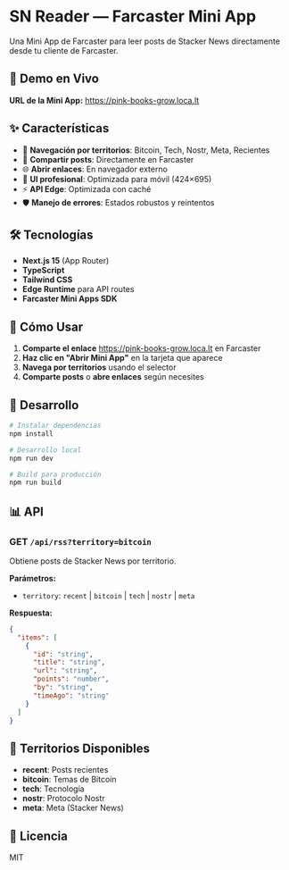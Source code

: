 # SN Reader — Farcaster Mini App

Una Mini App de Farcaster para leer posts de Stacker News directamente desde tu cliente de Farcaster.

## 🚀 Demo en Vivo

**URL de la Mini App:** https://pink-books-grow.loca.lt

## ✨ Características

- 📱 **Navegación por territorios**: Bitcoin, Tech, Nostr, Meta, Recientes
- 🔗 **Compartir posts**: Directamente en Farcaster
- 🌐 **Abrir enlaces**: En navegador externo
- 🎨 **UI profesional**: Optimizada para móvil (424×695)
- ⚡ **API Edge**: Optimizada con caché
- 🛡️ **Manejo de errores**: Estados robustos y reintentos

## 🛠️ Tecnologías

- **Next.js 15** (App Router)
- **TypeScript**
- **Tailwind CSS**
- **Edge Runtime** para API routes
- **Farcaster Mini Apps SDK**

## 📱 Cómo Usar

1. **Comparte el enlace** https://pink-books-grow.loca.lt en Farcaster
2. **Haz clic en "Abrir Mini App"** en la tarjeta que aparece
3. **Navega por territorios** usando el selector
4. **Comparte posts** o **abre enlaces** según necesites

## 🔧 Desarrollo

```bash
# Instalar dependencias
npm install

# Desarrollo local
npm run dev

# Build para producción
npm run build
```

## 📊 API

### GET `/api/rss?territory=bitcoin`

Obtiene posts de Stacker News por territorio.

**Parámetros:**
- `territory`: `recent` | `bitcoin` | `tech` | `nostr` | `meta`

**Respuesta:**
```json
{
  "items": [
    {
      "id": "string",
      "title": "string", 
      "url": "string",
      "points": "number",
      "by": "string",
      "timeAgo": "string"
    }
  ]
}
```

## 🎯 Territorios Disponibles

- **recent**: Posts recientes
- **bitcoin**: Temas de Bitcoin
- **tech**: Tecnología
- **nostr**: Protocolo Nostr
- **meta**: Meta (Stacker News)

## 📄 Licencia

MIT
